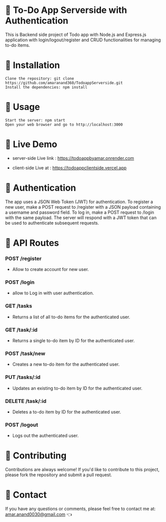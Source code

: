 # 📝 To-Do App Serverside with Authentication

This is Backend side project of Todo app with Node.js and Express.js application with login/logout/register and CRUD functionalities for managing to-do items.
# 🚀 Installation

    Clone the repository: git clone https://github.com/amaranand360/TodoappServerside.git
    Install the dependencies: npm install
    
# 🎯 Usage

    Start the server: npm start
    Open your web browser and go to http://localhost:3000
 
 # 🚀 Live Demo
 
- server-side Live link : https://todoappbyamar.onrender.com

- client-side Live at : https://todoappclientside.vercel.app


# 🔑 Authentication

The app uses a JSON Web Token (JWT) for authentication. To register a new user, make a POST request to /register with a JSON payload containing a username and password field. To log in, make a POST request to /login with the same payload. The server will respond with a JWT token that can be used to authenticate subsequent requests.

# 📝 API Routes
<h3> POST /register </h3>

-  Allow to create account for new user.

<h3> POST /login </h3>

-  allow to Log in with user authentication.

<h3> GET /tasks </h3>

- Returns a list of all to-do items for the authenticated user.

<h3>GET /task/:id </h3>

- Returns a single to-do item by ID for the authenticated user.

<h3>POST /task/new</h3>

- Creates a new to-do item for the authenticated user.

<h3>PUT /tasks/:id</h3>

- Updates an existing to-do item by ID for the authenticated user.

<h3> DELETE /task/:id </h3>

- Deletes a to-do item by ID for the authenticated user.

<h3> POST /logout</h3>

- Logs out the authenticated user.

# 🤝 Contributing

Contributions are always welcome! If you'd like to contribute to this project, please fork the repository and submit a pull request.

# 📧 Contact

If you have any questions or comments, please feel free to contact me at: amar.anand0030@gmail.com 👈
